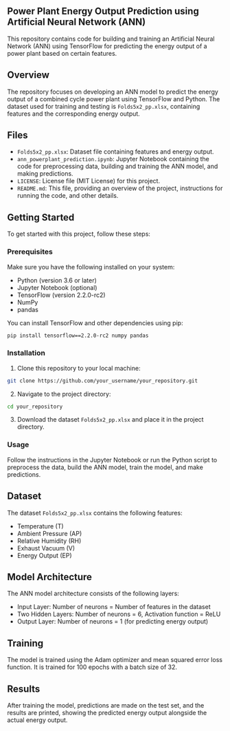
## Power Plant Energy Output Prediction using Artificial Neural Network (ANN)

This repository contains code for building and training an Artificial Neural Network (ANN) using TensorFlow for predicting the energy output of a power plant based on certain features.

## Overview

The repository focuses on developing an ANN model to predict the energy output of a combined cycle power plant using TensorFlow and Python. The dataset used for training and testing is `Folds5x2_pp.xlsx`, containing features and the corresponding energy output.

## Files

- `Folds5x2_pp.xlsx`: Dataset file containing features and energy output.
- `ann_powerplant_prediction.ipynb`: Jupyter Notebook containing the code for preprocessing data, building and training the ANN model, and making predictions.
- `LICENSE`: License file (MIT License) for this project.
- `README.md`: This file, providing an overview of the project, instructions for running the code, and other details.

## Getting Started

To get started with this project, follow these steps:

### Prerequisites

Make sure you have the following installed on your system:

- Python (version 3.6 or later)
- Jupyter Notebook (optional)
- TensorFlow (version 2.2.0-rc2)
- NumPy
- pandas

You can install TensorFlow and other dependencies using pip:

```bash
pip install tensorflow==2.2.0-rc2 numpy pandas
```

### Installation

1. Clone this repository to your local machine:

```bash
git clone https://github.com/your_username/your_repository.git
```

2. Navigate to the project directory:

```bash
cd your_repository
```

3. Download the dataset `Folds5x2_pp.xlsx` and place it in the project directory.

### Usage

Follow the instructions in the Jupyter Notebook or run the Python script to preprocess the data, build the ANN model, train the model, and make predictions.

## Dataset

The dataset `Folds5x2_pp.xlsx` contains the following features:

- Temperature (T)
- Ambient Pressure (AP)
- Relative Humidity (RH)
- Exhaust Vacuum (V)
- Energy Output (EP)

## Model Architecture

The ANN model architecture consists of the following layers:

- Input Layer: Number of neurons = Number of features in the dataset
- Two Hidden Layers: Number of neurons = 6, Activation function = ReLU
- Output Layer: Number of neurons = 1 (for predicting energy output)

## Training

The model is trained using the Adam optimizer and mean squared error loss function. It is trained for 100 epochs with a batch size of 32.

## Results

After training the model, predictions are made on the test set, and the results are printed, showing the predicted energy output alongside the actual energy output.
